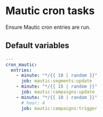 # Mautic cron tasks
Ensure Mautic cron entries are run.
<!--ROLEVARS-->
## Default variables
```yaml
---
cron_mautic:
  entries:
    - minute: "*/{{ 10 | random }}"
      job: mautic:segments:update
    - minute: "*/{{ 15 | random }}"
      job: mautic:campaigns:update
    - minute: "*/{{ 10 | random }}"
      # hour: 4
      job: mautic:campaigns:trigger
```

<!--ENDROLEVARS-->

<!--TOC-->
<!--ENDTOC-->

